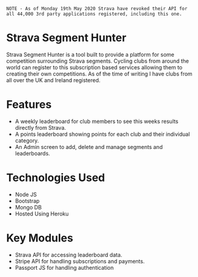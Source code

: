 ```
NOTE - As of Monday 19th May 2020 Strava have revoked their API for all 44,000 3rd party applications registered, including this one. 
```

# Strava Segment Hunter

Strava Segment Hunter is a tool built to provide a platform for some competition surrounding Strava segments. Cycling clubs from around the world can register to this subscription based services allowing them to creating their own competitions. As of the time of writing I have clubs from all over the UK and Ireland registered.

# Features
- A weekly leaderboard for club members to see this weeks results directly from Strava.
- A points leaderboard showing points for each club and their individual category.
- An Admin screen to add, delete and manage segments and leaderboards.

# Technologies Used
- Node JS
- Bootstrap
- Mongo DB
- Hosted Using Heroku

# Key Modules
- Strava API for accessing leaderboard data.
- Stripe API for handling subscriptions and payments.
- Passport JS for handling authentication


